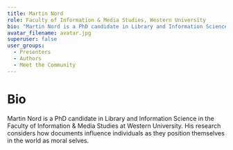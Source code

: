 ```yaml
---
title: Martin Nord
role: Faculty of Information & Media Studies, Western University
bio: "Martin Nord is a PhD candidate in Library and Information Science in the Faculty of Information & Media Studies at Western University. His research considers how documents influence individuals as they position themselves in the world as moral selves."
avatar_filename: avatar.jpg
superuser: false
user_groups:
  - Presenters
  - Authors
  - Meet the Community
---
```


# Bio

Martin Nord is a PhD candidate in Library and Information Science in the Faculty of Information & Media Studies at Western University. His research considers how documents influence individuals as they position themselves in the world as moral selves. 
